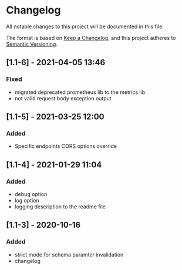 # Changelog

All notable changes to this project will be documented in this file.

The format is based on [Keep a Changelog](https://keepachangelog.com/en/1.0.0/),
and this project adheres to [Semantic Versioning](https://semver.org/spec/v2.0.0.html).


## \[1.1-6\] - 2021-04-05 13:46

### Fixed
- migrated deprecated prometheus lib to the metrics lib
- not valid request body exception output

## \[1.1-5\] - 2021-03-25 12:00

### Added 
- Specific endpoints CORS options override

## \[1.1-4\] - 2021-01-29 11:04

### Added

- debug option
- log option
- logging description to the readme file

## \[1.1-3\] - 2020-10-16

### Added

- strict mode for schema paramter invalidation
- changelog
